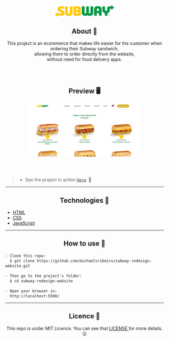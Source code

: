<p align="center">
      <img src="assets/images/logo.png" width="40%" alt="Subway Logo"/>
</p>

<h2 align="center">About 📖</h2>
   
   <p align="center">
      This project is an ecommerce that makes life easier for the customer when ordering their Subway sandwich,<br> allowing them to order directly from the website,<br> without         need for food delivery apps.<br>
   </p> 
   
   <br>
   <br>
   
<h2 align="center">Preview 🖥️</h2>

   <p align="center">
      <img src="assets/images/LAYOUT_DESKTOP-02.png" width="70%" alt="Subway Ecommerce Demo"/>
   </p>  
   
   <br>
   <br>
   
   >  * See the project in action [`here`](https://subway-redesign-project.netlify.app/). 🧐

---

<h2 align="center">Technologies 🚀</h2>

- [HTML](https://html.com/)
- [CSS](https://developer.mozilla.org/pt-BR/docs/Web/CSS)
- [JavaScript](https://www.javascript.com/)

---

<h2 align="center">How to use 🤔</h2>

```
- Clone this repo:
  $ git clone https://github.com/michaelsribeiro/subway-redesign-website.git

- Then go to the project's folder:
  $ cd subway-redesign-website

- Open your browser in:
  http://localhost:5500/ 
```

---

<h2 align="center">Licence 📝</h2>

<p align="center">
   This repo is under MIT Licence. You can see that <a href="https://github.com/michaelsribeiro/subway-redesign-website/blob/main/LICENSE.md"> LICENSE </a> for more details. 😉
</p>

